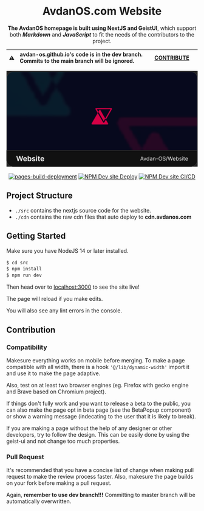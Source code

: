 <div align="center">

# **AvdanOS**.com Website

**The AvdanOS homepage is built using NextJS and GeistUI**, which support both **_Markdown_** and **_JavaScript_** to fit the needs of the contributors to the project.

| :warning: | **avdan-os.github.io's code is in the dev branch. Commits to the main branch will be ignored.** <br> | &nbsp;&nbsp;&nbsp;&nbsp;[CONTRIBUTE](https://github.com/Avdan-OS/avdan-os.github.io/tree/dev)&nbsp;&nbsp;&nbsp;&nbsp; |
| --------- | :--------------------------------------------------------------------------------------------------- | --------------------------------------------------------------------------------------------------------------------- |

![Banner](https://raw.githubusercontent.com/Avdan-OS/.github/main/banner/Website.png)

[![pages-build-deployment](https://github.com/Avdan-OS/avdan-os.github.io/actions/workflows/pages/pages-build-deployment/badge.svg)](https://github.com/Avdan-OS/avdan-os.github.io/actions/workflows/pages/pages-build-deployment)
[![NPM Dev site Deploy](https://github.com/Avdan-OS/avdan-os.github.io/actions/workflows/npm-deploy.yml/badge.svg)](https://github.com/Avdan-OS/avdan-os.github.io/actions/workflows/npm-deploy.yml)
[![NPM Dev site CI/CD](https://github.com/Avdan-OS/avdan-os.github.io/actions/workflows/npm-test.js.yml/badge.svg)](https://github.com/Avdan-OS/avdan-os.github.io/actions/workflows/npm-test.js.yml)

</div>

## Project Structure

- `./src` contains the nextjs source code for the website.
- `./cdn` contains the raw cdn files that auto deploy to **cdn.avdanos.com**

## Getting Started

Make sure you have NodeJS 14 or later installed.

```sh
$ cd src
$ npm install
$ npm run dev
```

Then head over to [localhost:3000](http://localhost:3000) to see the site live!

The page will reload if you make edits.

You will also see any lint errors in the console.

## Contribution

### Compatibility

Makesure everything works on mobile before merging. To make a page compatible with all width, there is a hook `'@/lib/dynamic-width'` import it and use it to make the page adaptive.

Also, test on at least two browser engines (eg. Firefox with gecko engine and Brave based on Chromium project).

If things don't fully work and you want to release a beta to the public, you can also make the page opt in beta page (see the BetaPopup component) or show a warning message (indecating to the user that it is likely to break).

If you are making a page without the help of any designer or other developers, try to follow the design. This can be easily done by using the geist-ui and not change too much properties.

### Pull Request

It's recommended that you have a concise list of change when making pull request to make the review process faster. Also, makesure the page builds on your fork before making a pull request.

Again, **remember to use dev branch!!!** Committing to master branch will be automatically overwritten.

